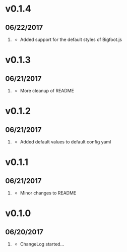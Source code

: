 # v0.1.4
##  06/22/2017

1. [](#new)
    * Added support for the default styles of Bigfoot.js

# v0.1.3
##  06/21/2017

1. [](#improved)
    * More cleanup of README

# v0.1.2
##  06/21/2017

1. [](#improved)
    * Added default values to default config yaml

# v0.1.1
##  06/21/2017

1. [](#improved)
    * Minor changes to README

# v0.1.0
##  06/20/2017

1. [](#new)
    * ChangeLog started...
